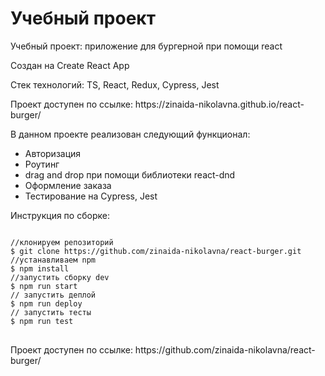 
# Учебный проект
<p>Учебный проект: приложение для бургерной при помощи react</p>
<p>Создан на Create React App</p>
<p>Стек технологий: TS, React, Redux, Cypress, Jest</p>
<p>Проект доступен по ссылке: https://zinaida-nikolavna.github.io/react-burger/</p>
<p>В данном проекте реализован следующий функционал:</p>
<ul>
<li>Авторизация</li>
<li>Роутинг</li>
<li>drag and drop при помощи библиотеки react-dnd</li>
<li>Оформление заказа</li>
<li>Тестирование на Cypress, Jest</li>
</ul>
<p>Инструкция по сборке:</p>
<pre>
<code>
//клонируем репозиторий
$ git clone https://github.com/zinaida-nikolavna/react-burger.git
//устанавливаем npm
$ npm install
//запустить сборку dev
$ npm run start
// запустить деплой
$ npm run deploy
// запустить тесты
$ npm run test
</code>
</pre>
Проект доступен по ссылке: https://github.com/zinaida-nikolavna/react-burger/